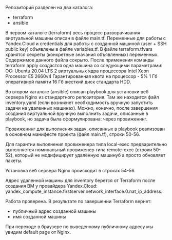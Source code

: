 Репозиторий разделен на два каталога:
- terraform
- ansible

В первом каталоге (terraform) весь процесс разворачивания виртуальной машины
описан в файле main.tf.
Переменные для работы с Yandex.Cloud и credentials для работы с созданной
машиной (user + SSH public key) объявлены в файле variables.tf.
В файле terraform.tfvars хранятся секреты (конкретные значания объявленных)
переменных. Содержимое данного файла сокрыто.
После применения команды terraform apply создастся одна машина со следующими
параметрами:
ОС: Ubuntu 20.04 LTS
2 виртуальных ядра процессора Intel Xeon Processor E5 2660v4
Гарантированная квота на процессор - 5%
1 Гб оперативной памяти
16 Гб жесткий диск стандарта HDD.

Во втором каталоге (ansible) описан playbook для установки веб сервера Nginx
из стандартного репозитория. Там же находится файл inventory.yaml (если возникнет
необходимость вручную запустить задачи на удаленных машинах).
Можно, конечно, после завершения создания виртуальной вручную выполнить задачи,
описанные в playbook, но задача была сформулирована: через провиженинг.

Провиженинг для выполнения задач, описанных в playbook реализован в основном
манифесте проекта (файл main.tf), строки 50-56.

Для гарантии выполнения провиженера типа local-exec предварительно выполняется
номинальный провиженер типа remote-exec (строки 50-52), который не модифицирует
удалённую машинуб а просто обновляет пакеты.

Установка веб сервера Nginx происходит в строках 54-56.

Адрес удаленной машины для inventory берется от Terraform после создания ВМ у
провайдера Yandex.Cloud: yandex_compute_instance.firstserver.network_interface.0.nat_ip_address.

Работа проверена. В результате по завершении Terraform вернет:
- публичный адрес созданной машины
- имя созданной машины

При переходе в браузере по выведенному публичному адресу мы увидим default page от Nginx.